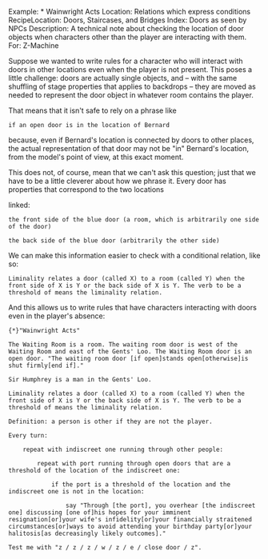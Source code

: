 Example: * Wainwright Acts
Location: Relations which express conditions
RecipeLocation: Doors, Staircases, and Bridges
Index: Doors as seen by NPCs
Description: A technical note about checking the location of door objects when characters other than the player are interacting with them.
For: Z-Machine

  
Suppose we wanted to write rules for a character who will interact with doors in other locations even when the player is not present. This poses a little challenge: doors are actually single objects, and – with the same shuffling of stage properties that applies to backdrops – they are moved as needed to represent the door object in whatever room contains the player.

  
That means that it isn't safe to rely on a phrase like

  

``` inform7
if an open door is in the location of Bernard
```

  
because, even if Bernard's location is connected by doors to other places, the actual representation of that door may not be "in" Bernard's location, from the model's point of view, at this exact moment.

  
This does not, of course, mean that we can't ask this question; just that we have to be a little cleverer about how we phrase it. Every door has properties that correspond to the two locations

  
linked:

  

``` inform7
the front side of the blue door (a room, which is arbitrarily one side of the door)

the back side of the blue door (arbitrarily the other side)
```

  
We can make this information easier to check with a conditional relation, like so:

  

``` inform7
Liminality relates a door (called X) to a room (called Y) when the front side of X is Y or the back side of X is Y. The verb to be a threshold of means the liminality relation.
```

  
And this allows us to write rules that have characters interacting with doors even in the player's absence:

  

``` inform7
{*}"Wainwright Acts"

The Waiting Room is a room. The waiting room door is west of the Waiting Room and east of the Gents' Loo. The Waiting Room door is an open door. "The waiting room door [if open]stands open[otherwise]is shut firmly[end if]."

Sir Humphrey is a man in the Gents' Loo.

Liminality relates a door (called X) to a room (called Y) when the front side of X is Y or the back side of X is Y. The verb to be a threshold of means the liminality relation.

Definition: a person is other if they are not the player.

Every turn:

	repeat with indiscreet one running through other people:

		repeat with port running through open doors that are a threshold of the location of the indiscreet one:

			if the port is a threshold of the location and the indiscreet one is not in the location:

				say "Through [the port], you overhear [the indiscreet one] discussing [one of]his hopes for your imminent resignation[or]your wife's infidelity[or]your financially straitened circumstances[or]ways to avoid attending your birthday party[or]your halitosis[as decreasingly likely outcomes]."

Test me with "z / z / z / w / z / e / close door / z".
```

